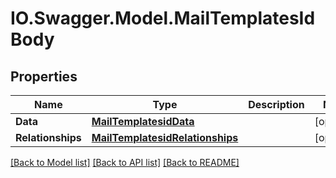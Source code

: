 # IO.Swagger.Model.MailTemplatesIdBody
## Properties

Name | Type | Description | Notes
------------ | ------------- | ------------- | -------------
**Data** | [**MailTemplatesidData**](MailTemplatesidData.md) |  | [optional] 
**Relationships** | [**MailTemplatesidRelationships**](MailTemplatesidRelationships.md) |  | [optional] 

[[Back to Model list]](../README.md#documentation-for-models) [[Back to API list]](../README.md#documentation-for-api-endpoints) [[Back to README]](../README.md)

